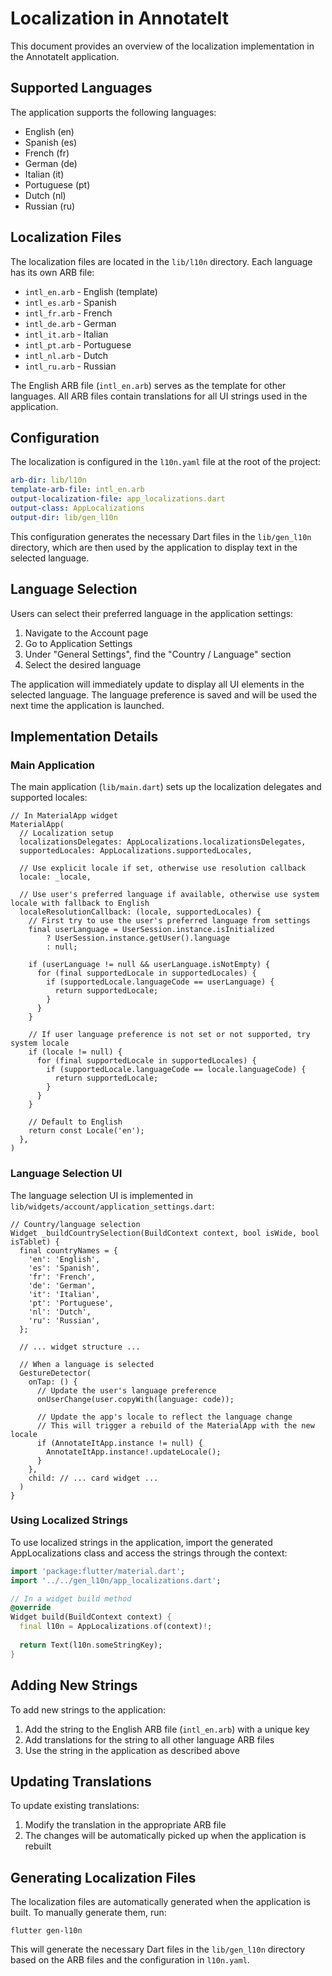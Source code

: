 # Localization in AnnotateIt

This document provides an overview of the localization implementation in the AnnotateIt application.

## Supported Languages

The application supports the following languages:

- English (en)
- Spanish (es)
- French (fr)
- German (de)
- Italian (it)
- Portuguese (pt)
- Dutch (nl)
- Russian (ru)

## Localization Files

The localization files are located in the `lib/l10n` directory. Each language has its own ARB file:

- `intl_en.arb` - English (template)
- `intl_es.arb` - Spanish
- `intl_fr.arb` - French
- `intl_de.arb` - German
- `intl_it.arb` - Italian
- `intl_pt.arb` - Portuguese
- `intl_nl.arb` - Dutch
- `intl_ru.arb` - Russian

The English ARB file (`intl_en.arb`) serves as the template for other languages. All ARB files contain translations for all UI strings used in the application.

## Configuration

The localization is configured in the `l10n.yaml` file at the root of the project:

```yaml
arb-dir: lib/l10n
template-arb-file: intl_en.arb
output-localization-file: app_localizations.dart
output-class: AppLocalizations
output-dir: lib/gen_l10n
```

This configuration generates the necessary Dart files in the `lib/gen_l10n` directory, which are then used by the application to display text in the selected language.

## Language Selection

Users can select their preferred language in the application settings:

1. Navigate to the Account page
2. Go to Application Settings
3. Under "General Settings", find the "Country / Language" section
4. Select the desired language

The application will immediately update to display all UI elements in the selected language. The language preference is saved and will be used the next time the application is launched.

## Implementation Details

### Main Application

The main application (`lib/main.dart`) sets up the localization delegates and supported locales:

```
// In MaterialApp widget
MaterialApp(
  // Localization setup
  localizationsDelegates: AppLocalizations.localizationsDelegates,
  supportedLocales: AppLocalizations.supportedLocales,
  
  // Use explicit locale if set, otherwise use resolution callback
  locale: _locale,
  
  // Use user's preferred language if available, otherwise use system locale with fallback to English
  localeResolutionCallback: (locale, supportedLocales) {
    // First try to use the user's preferred language from settings
    final userLanguage = UserSession.instance.isInitialized 
        ? UserSession.instance.getUser().language 
        : null;
        
    if (userLanguage != null && userLanguage.isNotEmpty) {
      for (final supportedLocale in supportedLocales) {
        if (supportedLocale.languageCode == userLanguage) {
          return supportedLocale;
        }
      }
    }
    
    // If user language preference is not set or not supported, try system locale
    if (locale != null) {
      for (final supportedLocale in supportedLocales) {
        if (supportedLocale.languageCode == locale.languageCode) {
          return supportedLocale;
        }
      }
    }
    
    // Default to English
    return const Locale('en');
  },
)
```

### Language Selection UI

The language selection UI is implemented in `lib/widgets/account/application_settings.dart`:

```
// Country/language selection
Widget _buildCountrySelection(BuildContext context, bool isWide, bool isTablet) {
  final countryNames = {
    'en': 'English',
    'es': 'Spanish',
    'fr': 'French',
    'de': 'German',
    'it': 'Italian',
    'pt': 'Portuguese',
    'nl': 'Dutch',
    'ru': 'Russian',
  };

  // ... widget structure ...

  // When a language is selected
  GestureDetector(
    onTap: () {
      // Update the user's language preference
      onUserChange(user.copyWith(language: code));
      
      // Update the app's locale to reflect the language change
      // This will trigger a rebuild of the MaterialApp with the new locale
      if (AnnotateItApp.instance != null) {
        AnnotateItApp.instance!.updateLocale();
      }
    },
    child: // ... card widget ...
  )
}
```

### Using Localized Strings

To use localized strings in the application, import the generated AppLocalizations class and access the strings through the context:

```dart
import 'package:flutter/material.dart';
import '../../gen_l10n/app_localizations.dart';

// In a widget build method
@override
Widget build(BuildContext context) {
  final l10n = AppLocalizations.of(context)!;
  
  return Text(l10n.someStringKey);
}
```

## Adding New Strings

To add new strings to the application:

1. Add the string to the English ARB file (`intl_en.arb`) with a unique key
2. Add translations for the string to all other language ARB files
3. Use the string in the application as described above

## Updating Translations

To update existing translations:

1. Modify the translation in the appropriate ARB file
2. The changes will be automatically picked up when the application is rebuilt

## Generating Localization Files

The localization files are automatically generated when the application is built. To manually generate them, run:

```
flutter gen-l10n
```

This will generate the necessary Dart files in the `lib/gen_l10n` directory based on the ARB files and the configuration in `l10n.yaml`.